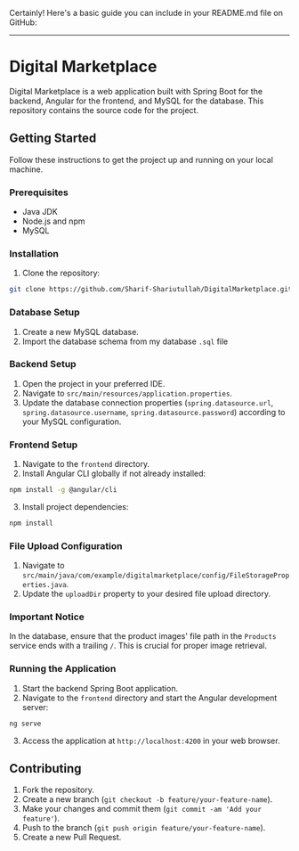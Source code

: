 Certainly! Here's a basic guide you can include in your README.md file on GitHub:

---

# Digital Marketplace

Digital Marketplace is a web application built with Spring Boot for the backend, Angular for the frontend, and MySQL for the database. This repository contains the source code for the project.

## Getting Started

Follow these instructions to get the project up and running on your local machine.

### Prerequisites

- Java JDK
- Node.js and npm
- MySQL

### Installation

1. Clone the repository:

```bash
git clone https://github.com/Sharif-Shariutullah/DigitalMarketplace.git
```

### Database Setup

1. Create a new MySQL database.
2. Import the database schema from my database `.sql` file

### Backend Setup

1. Open the project in your preferred IDE.
2. Navigate to `src/main/resources/application.properties`.
3. Update the database connection properties (`spring.datasource.url`, `spring.datasource.username`, `spring.datasource.password`) according to your MySQL configuration.

### Frontend Setup

1. Navigate to the `frontend` directory.
2. Install Angular CLI globally if not already installed:

```bash
npm install -g @angular/cli
```

3. Install project dependencies:

```bash
npm install
```

### File Upload Configuration

1. Navigate to `src/main/java/com/example/digitalmarketplace/config/FileStorageProperties.java`.
2. Update the `uploadDir` property to your desired file upload directory.

### Important Notice

In the database, ensure that the product images' file path in the `Products` service ends with a trailing `/`. This is crucial for proper image retrieval.

### Running the Application

1. Start the backend Spring Boot application.
2. Navigate to the `frontend` directory and start the Angular development server:

```bash
ng serve
```

3. Access the application at `http://localhost:4200` in your web browser.

## Contributing

1. Fork the repository.
2. Create a new branch (`git checkout -b feature/your-feature-name`).
3. Make your changes and commit them (`git commit -am 'Add your feature'`).
4. Push to the branch (`git push origin feature/your-feature-name`).
5. Create a new Pull Request.

